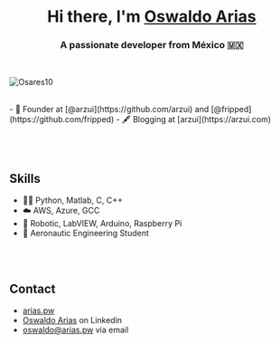 <h1 align="center">Hi there, I'm <a href="https://arias.pw/" target="_blank">Oswaldo Arias</a></h1>

<h3 align="center">A passionate developer from México 🇲🇽</h3>
<br>
<p align="left"> <img src="https://komarev.com/ghpvc/?username=Osares10" alt="Osares10" /> </p>

<br>
- 🧭 Founder at [@arzui](https://github.com/arzui) and [@fripped](https://github.com/fripped)
- 🖋️ Blogging at [arzui](https://arzui.com)

<br><br>
## Skills
- 👨‍💻 Python, Matlab, C, C++
- ☁️ AWS, Azure, GCC
- 🤖 Robotic, LabVIEW, Arduino, Raspberry Pi
- 🚀 Aeronautic Engineering Student

<br><br>
## Contact
- [arias.pw](https://arias.pw/)
- [Oswaldo Arias](https://linkedin.com/in/oswaldoarias) on Linkedin
- [oswaldo@arias.pw](mailto:oswaldo@arias.pw) via email
